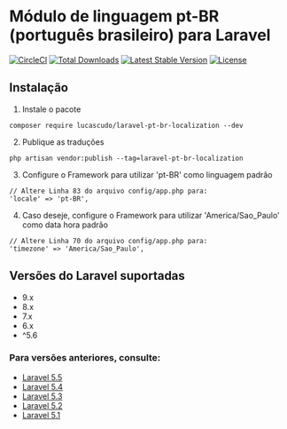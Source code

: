 # Módulo de linguagem pt-BR (português brasileiro) para Laravel

[![CircleCI](https://circleci.com/gh/lucascudo/laravel-pt-BR-localization.svg?style=svg)](https://circleci.com/gh/lucascudo/laravel-pt-BR-localization) [![Total Downloads](https://poser.pugx.org/lucascudo/laravel-pt-br-localization/downloads)](https://packagist.org/packages/lucascudo/laravel-pt-br-localization) [![Latest Stable Version](https://poser.pugx.org/lucascudo/laravel-pt-br-localization/v/stable)](https://packagist.org/packages/lucascudo/laravel-pt-br-localization) [![License](https://poser.pugx.org/lucascudo/laravel-pt-br-localization/license)](https://packagist.org/packages/lucascudo/laravel-pt-br-localization)

## Instalação

1.  Instale o pacote

```shell
composer require lucascudo/laravel-pt-br-localization --dev
```

2.  Publique as traduções

```shell
php artisan vendor:publish --tag=laravel-pt-br-localization
```

3.  Configure o Framework para utilizar 'pt-BR' como linguagem padrão

```
// Altere Linha 83 do arquivo config/app.php para:
'locale' => 'pt-BR',
```

4. Caso deseje, configure o Framework para utilizar 'America/Sao_Paulo' como data hora padrão

```
// Altere Linha 70 do arquivo config/app.php para:
'timezone' => 'America/Sao_Paulo',
```

## Versões do Laravel suportadas

-   9.x
-   8.x
-   7.x
-   6.x
-   ^5.6

### Para versões anteriores, consulte:

-   [Laravel 5.5](https://github.com/enniosousa/laravel-5.5-pt-BR-localization)
-   [Laravel 5.4](https://github.com/Leomhl/laravel-5.4-pt-br-localization)
-   [Laravel 5.3](https://github.com/leandroluk/laravel-5.3-pt-br-localization)
-   [Laravel 5.2](https://github.com/felipeporto/laravel-5.2-pt-br-localization)
-   [Laravel 5.1](https://github.com/bmonteirog/laravel-5.1-pt-br-localization)
